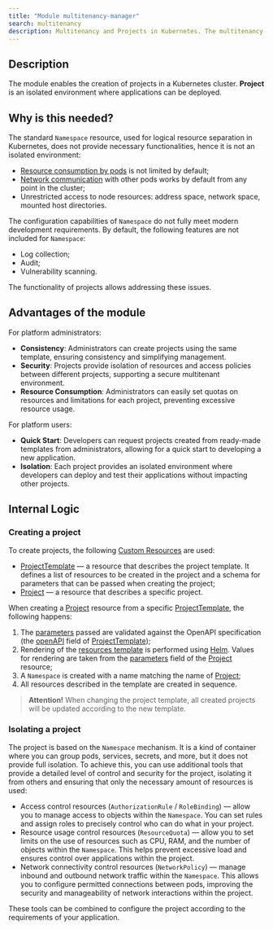 ```yaml
---
title: "Module multitenancy-manager"
search: multitenancy
description: Multitenancy and Projects in Kubernetes. The multitenancy-manager module in Deckhouse allows creating projects for various development teams with the ability to subsequently deploy applications in them.
---
```

## Description

The module enables the creation of projects in a Kubernetes cluster. **Project** is an isolated environment where applications can be deployed.

## Why is this needed?

The standard `Namespace` resource, used for logical resource separation in Kubernetes, does not provide necessary functionalities, hence it is not an isolated environment:
* [Resource consumption by pods](https://kubernetes.io/docs/concepts/policy/resource-quotas/) is not limited by default;
* [Network communication](https://kubernetes.io/docs/concepts/services-networking/network-policies/) with other pods works by default from any point in the cluster;
* Unrestricted access to node resources: address space, network space, mounted host directories.

The configuration capabilities of `Namespace` do not fully meet modern development requirements. By default, the following features are not included for `Namespace`:
* Log collection;
* Audit;
* Vulnerability scanning.

The functionality of projects allows addressing these issues.

## Advantages of the module

For platform administrators:
* **Consistency**: Administrators can create projects using the same template, ensuring consistency and simplifying management.
* **Security**: Projects provide isolation of resources and access policies between different projects, supporting a secure multitenant environment.
* **Resource Consumption**: Administrators can easily set quotas on resources and limitations for each project, preventing excessive resource usage.

For platform users:
* **Quick Start**: Developers can request projects created from ready-made templates from administrators, allowing for a quick start to developing a new application.
* **Isolation**: Each project provides an isolated environment where developers can deploy and test their applications without impacting other projects.

## Internal Logic

### Creating a project

To create projects, the following [Custom Resources](https://kubernetes.io/docs/concepts/extend-kubernetes/api-extension/custom-resources/) are used:
* [ProjectTemplate](cr.html#projecttemplate) — a resource that describes the project template. It defines a list of resources to be created in the project and a schema for parameters that can be passed when creating the project;
* [Project](cr.html#project) — a resource that describes a specific project.

When creating a [Project](cr.html#project) resource from a specific [ProjectTemplate](cr.html#projecttemplate), the following happens:
1. The [parameters](cr.html#project-v1alpha2-spec-parameters) passed are validated against the OpenAPI specification (the [openAPI](cr.html#projecttemplate-v1alpha1-spec-parametersschema) field of [ProjectTemplate](cr.html#projecttemplate));
1. Rendering of the [resources template](cr.html#projecttemplate-v1alpha1-spec-resourcestemplate) is performed using [Helm](https://helm.sh/docs/). Values for rendering are taken from the [parameters](cr.html#projecttemplate-v1alpha1-spec-parametersschema) field of the [Project](cr.html#project) resource;
1. A `Namespace` is created with a name matching the name of [Project](cr.html#project);
1. All resources described in the template are created in sequence.

> **Attention!** When changing the project template, all created projects will be updated according to the new template.

### Isolating a project

The project is based on the `Namespace` mechanism. It is a kind of container where you can group pods, services, secrets, and more, but it does not provide full isolation. To achieve this, you can use additional tools that provide a detailed level of control and security for the project, isolating it from others and ensuring that only the necessary amount of resources is used:

- Access control resources (`AuthorizationRule` / `RoleBinding`) — allow you to manage access to objects within the `Namespace`. You can set rules and assign roles to precisely control who can do what in your project.
- Resource usage control resources (`ResourceQuota`) — allow you to set limits on the use of resources such as CPU, RAM, and the number of objects within the `Namespace`. This helps prevent excessive load and ensures control over applications within the project.
- Network connectivity control resources (`NetworkPolicy`) — manage inbound and outbound network traffic within the `Namespace`. This allows you to configure permitted connections between pods, improving the security and manageability of network interactions within the project.

These tools can be combined to configure the project according to the requirements of your application.
